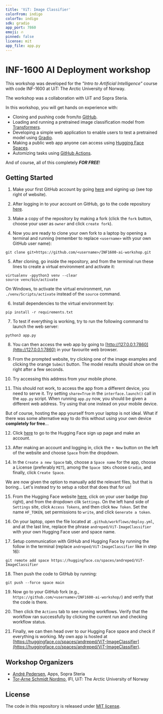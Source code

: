 ```yaml
---
title: 'ViT: Image Classifier'
colorFrom: indigo
colorTo: indigo
sdk: gradio
app_port: 7860
emoji: 🔥
pinned: false
license: mit
app_file: app.py
---
```



# INF-1600 AI Deployment workshop

This workshop was developed for the _"Intro to Artificial Intelligence"_ course with
code INF-1600 at UiT: The Arctic University of Norway.

The workshop was a collaboration with UiT and Sopra Steria.

In this workshop, you will get hands on experience with:
* Cloning and pushing code from/to [GitHub](https://github.com).
* Loading and running a pretrained image classification model from [Transformers](https://pypi.org/project/transformers/).
* Developing a simple web application to enable users to test a pretrained model using [Gradio](https://pypi.org/project/gradio/).
* Making a public web app anyone can access using [Hugging Face Spaces](https://huggingface.co/spaces).
* Automizing tasks using [GitHub Actions](https://github.com/features/actions).

And of course, all of this completely **_FOR FREE_**!

## Getting Started

1. Make your first GitHub account by going [here](https://github.com/) and signing up (see top right of website).

2. After logging in to your account on GitHub, go to the code repository [here](https://github.com/andreped/INF1600-ai-workshop).

3. Make a copy of the repository by making a fork (click the `fork` button, choose your user as `owner` and click `create fork`).

4. Now you are ready to clone your own fork to a laptop by opening a terminal and running (remember to replace `<username>` with your own GitHub user name):
```
git clone git+https://github.com/<username>/INF1600-ai-workshop.git
```

5. After cloning, go inside the repository, and from the terminal run these lines to create a virtual environment and activate it:
```
virtualenv -ppython3 venv --clear
source venv/bin/activate
```

On Windows, to activate the virtual environment, run `./venv/Scripts/activate` instead of the `source` command.

6. Install dependencies to the virtual environment by:
```
pip install -r requirements.txt
```

7. To test if everything is working, try to run the following command to launch the web server:
```
python3 app.py
```

8. You can then access the web app by going to [http://127.0.0.1:7860](http://127.0.0.1:7860) in your favourite web browser.

9. From the prompted website, try clicking one of the image examples and clicking the orange `Submit` button. The model results should show on the right after a few seconds.

10. Try accessing this address from your mobile phone.

11. This should not work, to access the app from a different device, you need to serve it.
Try setting `share=True` in the `interface.launch()` call in the `app.py` script.
When running `app.py` now, you should be given a different web address. Try using that one instead on your mobile device.

But of course, hosting the app yourself from your laptop is not ideal. What if there was some alternative way to do this without using your own device **completely for free**...

12. Click [here](https://huggingface.co/join) to go to the Hugging Face sign up page and make an account.

13. After making an account and logging in, click the `+ New` button on the left of the website and choose `Space` from the dropdown.

14. In the `Create a new Space` tab, choose a `Space name` for the app, choose a License (preferably `MIT`), among the `Space SDKs` choose `Gradio`, and finally, click `Create Space`.

We are now given the option to manually add the relevant files, but that is boring... Let's instead try to setup a robot that does that for us!

15. From the Hugging Face website [here](https://huggingface.co), click on your user badge (top right), and from the dropdown clik `Settings`.
On the left hand side of `Settings` site, click `Access Tokens`, and then click `New Token`.
Set the name `HF_TOKEN`, set permissions to `write`, and click `Generate a token`.

16. On your laptop, open the file located at `.github/workflows/deploy.yml`, and at the last line, replace the phrase `andreped/ViT-ImageClassifier` with your own
Hugging Face user and space name.

17. Setup communication with GitHub and Hugging Face by running the follow in the terminal (replace `andreped/ViT-ImageClassifier` like in step 16):
```
git remote add space https://huggingface.co/spaces/andreped/ViT-ImageClassifier
```

18. Then push the code to GitHub by running:
```
git push --force space main
```

19. Now go to your GitHub fork (e.g., `https://github.com/<username>/INF1600-ai-workshop/`) and verify that the code is there.

20. Then click the `Actions` tab to see running workflows. Verify that the workflow ran successfully by clicking the current run and checking workflow status.

21. Finally, we can then head over to our Hugging Face space and check if everything is working. My own app is hosted at [https://huggingface.co/spaces/andreped/ViT-ImageClassifier](https://huggingface.co/spaces/andreped/ViT-ImageClassifier).

## Workshop Organizers

* [André Pedersen](https://github.com/andreped), Apps, Sopra Steria
* [Tor-Arne Schmidt Nordmo](https://uit.no/ansatte/person?p_document_id=581687), IFI, UiT: The Arctic University of Norway

## License

The code in this repository is released under [MIT license](https://github.com/andreped/INF1600-ai-workshop).
